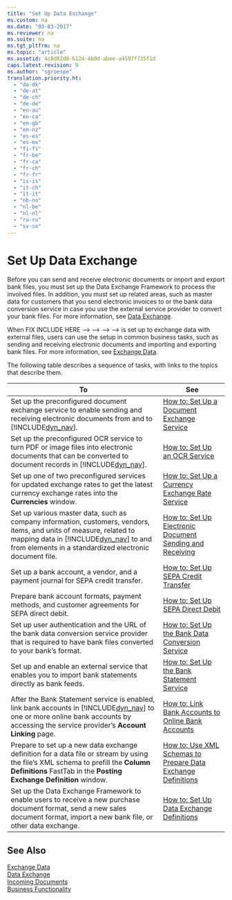 ```yaml
---
title: "Set Up Data Exchange"
ms.custom: na
ms.date: "03-03-2017"
ms.reviewer: na
ms.suite: na
ms.tgt_pltfrm: na
ms.topic: "article"
ms.assetid: 4c8d82d8-6124-4b0d-abee-a4597f735f1d
caps.latest.revision: 9
ms.author: "sgroespe"
translation.priority.ht: 
  - "da-dk"
  - "de-at"
  - "de-ch"
  - "de-de"
  - "en-au"
  - "en-ca"
  - "en-gb"
  - "en-nz"
  - "es-es"
  - "es-mx"
  - "fi-fi"
  - "fr-be"
  - "fr-ca"
  - "fr-ch"
  - "fr-fr"
  - "is-is"
  - "it-ch"
  - "it-it"
  - "nb-no"
  - "nl-be"
  - "nl-nl"
  - "ru-ru"
  - "sv-se"
---
```

# Set Up Data Exchange
Before you can send and receive electronic documents or import and export bank files, you must set up the Data Exchange Framework to process the involved files. In addition, you must set up related areas, such as master data for customers that you send electronic invoices to or the bank data conversion service in case you use the external service provider to convert your bank files. For more information, see [Data Exchange](../../BusinessFunctionality/DataExchange/data-exchange.md).  
  
 When FIX INCLUDE HERE<!--FIX INCLUDE HERE<!--FIX INCLUDE HERE<!--FIX INCLUDE HERE<!--FIX INCLUDE HERE<!--[!INCLUDE[dyn_nav](../../ApplicationDesign/includes/dyn_nav_md.md)] --> --> --> --> --> is set up to exchange data with external files, users can use the setup in common business tasks, such as sending and receiving electronic documents and importing and exporting bank files. For more information, see [Exchange Data](../../BusinessFunctionality/DataExchange/exchange-data.md).  
  
 The following table describes a sequence of tasks, with links to the topics that describe them.  
  
|**To**|**See**|  
|------------|-------------|  
|Set up the preconfigured document exchange service to enable sending and receiving electronic documents from and to [!INCLUDE[dyn_nav](../../ApplicationDesign/includes/dyn_nav_md.md)].|[How to: Set Up a Document Exchange Service](../../BusinessFunctionality/DataExchange/how-to-set-up-a-document-exchange-service.md)|  
|Set up the preconfigured OCR service to turn PDF or image files into electronic documents that can be converted to document records in [!INCLUDE[dyn_nav](../../ApplicationDesign/includes/dyn_nav_md.md)].|[How to: Set Up an OCR Service](../../BusinessFunctionality/DataExchange/how-to-set-up-an-ocr-service.md)|  
|Set up one of two preconfigured services for updated exchange rates to get the latest currency exchange rates into the **Currencies** window.|[How to: Set Up a Currency Exchange Rate Service](../../BusinessFunctionality/DataExchange/how-to-set-up-a-currency-exchange-rate-service.md)|  
|Set up various master data, such as company information, customers, vendors, items, and units of measure, related to mapping data in [!INCLUDE[dyn_nav](../../ApplicationDesign/includes/dyn_nav_md.md)] to and from elements in a standardized electronic document file.|[How to: Set Up Electronic Document Sending and Receiving](../../BusinessFunctionality/DataExchange/how-to-set-up-electronic-document-sending-and-receiving.md)|  
|Set up a bank account, a vendor, and a payment journal for SEPA credit transfer.|[How to: Set Up SEPA Credit Transfer](../../BusinessFunctionality/DataExchange/how-to-set-up-sepa-credit-transfer.md)|  
|Prepare bank account formats, payment methods, and customer agreements for SEPA direct debit.|[How to: Set Up SEPA Direct Debit](../../BusinessFunctionality/DataExchange/how-to-set-up-sepa-direct-debit.md)|  
|Set up user authentication and the URL of the bank data conversion service provider that is required to have bank files converted to your bank’s format.|[How to: Set Up the Bank Data Conversion Service](../../BusinessFunctionality/DataExchange/how-to-set-up-the-bank-data-conversion-service.md)|  
|Set up and enable an external service that enables you to import bank statements directly as bank feeds.|[How to: Set Up the Bank Statement Service](../../Finance/how-to-set-up-the-bank-statement-service.md)|  
|After the Bank Statement service is enabled, link bank accounts in [!INCLUDE[dyn_nav](../../ApplicationDesign/includes/dyn_nav_md.md)] to one or more online bank accounts by accessing the service provider’s **Account Linking** page.|[How to: Link Bank Accounts to Online Bank Accounts](../../Finance/how-to-link-bank-accounts-to-online-bank-accounts.md)|  
|Prepare to set up a new data exchange definition for a data file or stream by using the file’s XML schema to prefill the **Column Definitions** FastTab in the **Posting Exchange Definition** window.|[How to: Use XML Schemas to Prepare Data Exchange Definitions](../../BusinessFunctionality/DataExchange/how-to-use-xml-schemas-to-prepare-data-exchange-definitions.md)|  
|Set up the Data Exchange Framework to enable users to receive a new purchase document format, send a new sales document format, import a new bank file, or other data exchange.|[How to: Set Up Data Exchange Definitions](../../BusinessFunctionality/DataExchange/how-to-set-up-data-exchange-definitions.md)|  
  
## See Also  
 [Exchange Data](../../BusinessFunctionality/DataExchange/exchange-data.md)   
 [Data Exchange](../../BusinessFunctionality/DataExchange/data-exchange.md)   
 [Incoming Documents](../../BusinessFunctionality/IncomingDocuments/incoming-documents.md)   
 [Business Functionality](../Topic/Business%20Functionality.md)